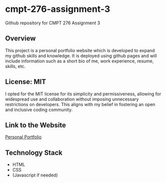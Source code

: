 # cmpt-276-assignment-3
Github repository for CMPT 276 Assignment 3

## Overview
This project is a personal portfolio website which is developed to expand my github skills and knowledge. It is deployed using github pages and will include information such as a short bio of me, work experience, resume, skills, etc.

## License: MIT
I opted for the MIT license for its simplicity and permissiveness, allowing for widespread use and collaboration without imposing unnecessary restrictions on developers. This aligns with my belief in fostering an open and inclusive coding community.

## Link to the Website
[Personal Portfolio](https://notpoorvi.github.io/personal-portfolio/)

## Technology Stack
- HTML
- CSS
- (Javascript if needed)